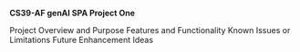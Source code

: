 **CS39-AF genAI SPA Project One**

Project Overview and Purpose
Features and Functionality
Known Issues or Limitations
Future Enhancement Ideas
